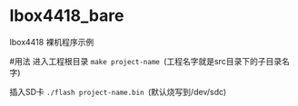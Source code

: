 # Ibox4418_bare
Ibox4418 裸机程序示例

#用法
进入工程根目录
`make project-name `(工程名字就是src目录下的子目录名字)

插入SD卡
`./flash project-name.bin `(默认烧写到/dev/sdc)

